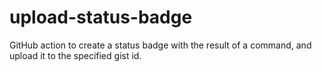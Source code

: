 # upload-status-badge
GitHub action to create a status badge with the result of a command, and upload it to the specified gist id.
